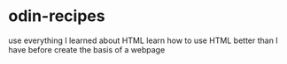 # odin-recipes
use everything I learned about HTML
learn how to use HTML better than I have before
create the basis of a webpage
